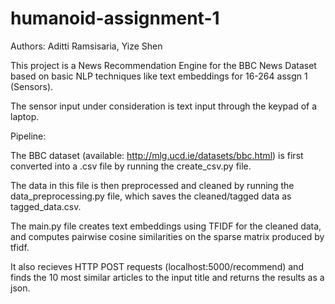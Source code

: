 # humanoid-assignment-1
Authors: Aditti Ramsisaria, Yize Shen

This project is a News Recommendation Engine for the BBC News Dataset based on basic NLP techniques like text embeddings for 16-264 assgn 1 (Sensors).

The sensor input under consideration is text input through the keypad of a laptop.

Pipeline:

The BBC dataset (available: http://mlg.ucd.ie/datasets/bbc.html) is first converted into a .csv file by running the create_csv.py file.

The data in this file is then preprocessed and cleaned by running the data_preprocessing.py file, which saves the cleaned/tagged data as tagged_data.csv.

The main.py file creates text embeddings using TFIDF for the cleaned data, and computes pairwise cosine similarities on the sparse matrix produced by tfidf.

It also recieves HTTP POST requests (localhost:5000/recommend) and finds the 10 most similar articles to the input title and returns the results as a json.

